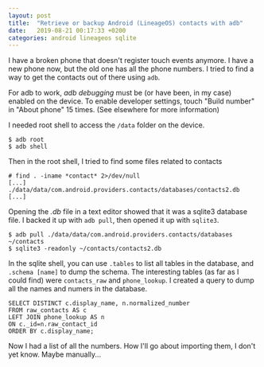 ```yaml
---
layout: post
title:  "Retrieve or backup Android (LineageOS) contacts with adb"
date:   2019-08-21 00:17:33 +0200
categories: android lineageos sqlite
---
```


I have a broken phone that doesn't register touch events anymore.
I have a new phone now, but the old one has all the phone numbers.
I tried to find a way to get the contacts out of there using `adb`.

For adb to work, *adb debugging* must be (or have been, in my case)
enabled on the device. To enable developer settings, touch "Build number"
in "About phone" 15 times. (See elsewhere for more information)

I needed root shell to access the `/data` folder on the device.

```
$ adb root
$ adb shell
```

Then in the root shell, I tried to find some files related to contacts

```
# find . -iname *contact* 2>/dev/null
[...]
./data/data/com.android.providers.contacts/databases/contacts2.db
[...]
```

Opening the *.db* file in a text editor showed that it was a sqlite3 database file.
I backed it up with `adb pull`, then opened it up with `sqlite3`.

```
$ adb pull ./data/data/com.android.providers.contacts/databases ~/contacts
$ sqlite3 -readonly ~/contacts/contacts2.db
```

In the sqlite shell, you can use `.tables` to list all tables in the database,
and `.schema [name]` to dump the schema.
The interesting tables (as far as I could find) were `contacts_raw` and `phone_lookup`.
I created a query to dump all the names and numers in the database.

```sqlite
SELECT DISTINCT c.display_name, n.normalized_number
FROM raw_contacts AS c
LEFT JOIN phone_lookup AS n
ON c._id=n.raw_contact_id
ORDER BY c.display_name;
```

Now I had a list of all the numbers. How I'll go about importing them, I
don't yet know. Maybe manually...
